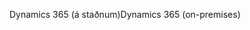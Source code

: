 <span data-ttu-id="a0572-101">Dynamics 365 (á staðnum)</span><span class="sxs-lookup"><span data-stu-id="a0572-101">Dynamics 365 (on-premises)</span></span>
